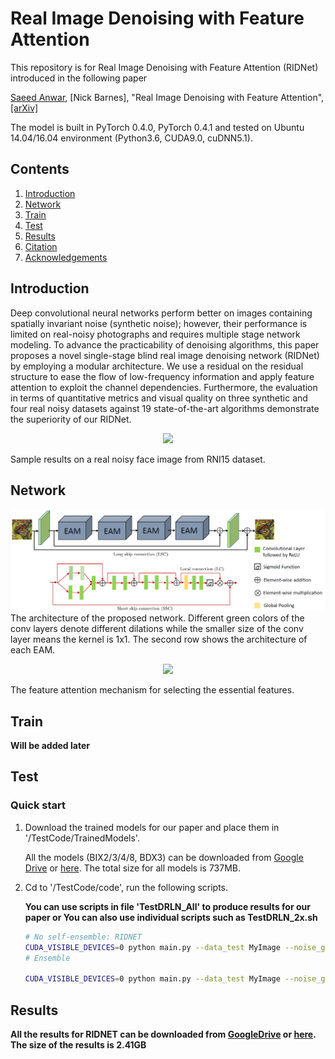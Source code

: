 # Real Image Denoising with Feature Attention
This repository is for Real Image Denoising with Feature Attention (RIDNet) introduced in the following paper

[Saeed Anwar](https://saeed-anwar.github.io/),  [Nick Barnes], "Real Image Denoising with Feature Attention", [[arXiv]](https://arxiv.org/abs/1904.07396) 

The model is built in PyTorch 0.4.0, PyTorch 0.4.1 and tested on Ubuntu 14.04/16.04 environment (Python3.6, CUDA9.0, cuDNN5.1).


## Contents
1. [Introduction](#introduction)
2. [Network](#network)
2. [Train](#train)
3. [Test](#test)
4. [Results](#results)
5. [Citation](#citation)
6. [Acknowledgements](#acknowledgements)

## Introduction
Deep convolutional neural networks perform better on images containing spatially invariant noise (synthetic noise); however, their performance is limited on real-noisy photographs and requires multiple stage network modeling. To advance the practicability of denoising algorithms, this paper proposes a novel single-stage blind real image denoising network (RIDNet) by employing a modular architecture. We use a residual on the residual structure to ease the flow of low-frequency information and apply feature attention to exploit the channel dependencies. Furthermore, the evaluation in terms of quantitative metrics and visual quality on three synthetic and four real noisy datasets against 19 state-of-the-art algorithms demonstrate the superiority of our RIDNet.

<p align="center">
  <img width="600" src="https://github.com/saeed-anwar/RIDNet/blob/master/Figs/Front.PNG">
</p>
Sample results on a real noisy face image from RNI15 dataset.

## Network
![Network](/Figs/Net.PNG)
The architecture of the proposed network. Different green colors of the conv layers denote different dilations while the smaller
size of the conv layer means the kernel is 1x1. The second row shows the architecture of each EAM.

<p align="center">
  <img width="500" src="https://github.com/saeed-anwar/RIDNet/blob/master/Figs/FeatureAtt.PNG">
</p>
The feature attention mechanism for selecting the essential features.


## Train
**Will be added later**

## Test
### Quick start
1. Download the trained models for our paper and place them in '/TestCode/TrainedModels'.

    All the models (BIX2/3/4/8, BDX3) can be downloaded from [Google Drive](https://drive.google.com/open?id=1MwRNAcUOBcS0w6Q7gGNZWYO_AP_svi7i) or [here](https://icedrive.net/0/a81sqSW91R). The total size for all models is 737MB.

2. Cd to '/TestCode/code', run the following scripts.

    **You can use scripts in file 'TestDRLN_All' to produce results for our paper or You can also use individual scripts such as TestDRLN_2x.sh**

    ```bash
    # No self-ensemble: RIDNET
    CUDA_VISIBLE_DEVICES=0 python main.py --data_test MyImage --noise_g 1 --model RIDNET --n_feats 64 --pre_train ../experiment/CIMM_Real/model/model_best.pt --test_only --save_results --save 'RIDNET_DnD' --testpath ../LR/LRBI/ --testset DnD
    # Ensemble
    
    CUDA_VISIBLE_DEVICES=0 python main.py --data_test MyImage --noise_g 1 --model RIDNET --n_feats 64 --pre_train ../experiment/CIMM_Real/model/model_best.pt --test_only --save_results --save 'RIDNETplus_DnD' --testpath ../LR/LRBI/ --testset DnD --self_ensemble
    ```


## Results
**All the results for RIDNET can be downloaded from [GoogleDrive]() or [here](). The size of the results is 2.41GB** 
